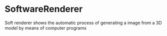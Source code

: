 # SoftwareRenderer
Soft renderer shows the automatic process of generating a image from a 3D model by means of computer programs
